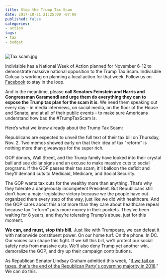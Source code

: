 ```yaml
---
title: Stop the Trump Tax Scam
date: 2017-10-31 21:25:00 -07:00
published: false
categories:
- action
tags:
- tax
- budget
---
```


![Tax scam.jpg](/uploads/Tax%20scam.jpg)

Indivisible has a National Week of Action planned for November 6-12 to demonstrate massive national opposition to the Trump Tax Scam. Indivisible Colusa is working on planning a local action for that week. Follow us on [Facebook](https://www.facebook.com/IndivisibleColusa/) to stay in the loop. 

And in the meantime, please **call Senators Feinstein and Harris and Congressman Garamendi and urge them do everything they can to expose the Trump tax plan for the scam it is**. We need them speaking out every day - in media interviews, on social media, on the floor of the House and Senate, and at all of their public events - to make sure Americans understand how bad the #TrumpTaxScam is.


Here’s what we know already about the Trump Tax Scam:

Republicans are expected to unveil the full text of their tax bill on Thursday, Nov. 2. Two memos showed early on that their idea of tax "reform” is nothing more than giveaways for the super rich.

GOP donors, Wall Street, and the Trump family have looked into their crystal ball and see dollar signs and an excuse to make massive cuts to social programs. If the GOP passes their tax scam, it’ll balloon the deficit and they’ll demand cuts to Medicaid, Medicare, and Social Security.

The GOP wants tax cuts for the wealthy more than anything. That’s why they tolerate a dangerously incompetent President. But Republicans still don’t have a major legislative victory because we the people have out-organized them every step of the way, just like we did with healthcare. And the GOP cares about this a lot more than they care about healthcare repeal because tax “reform” puts more money in their pockets. They’ve been waiting for 8 years, and they’re tolerating Trump’s abuse, just for this moment.

**We can, and must, stop this bill.** Just like with Trumpcare, we can defeat it with nationwide constituent power. On our home turf. On the phone. In DC. Our voices can shape this fight. If we kill this bill, we’ll protect our social safety nets from massive cuts. We'll also deny Trump yet another win, demoralize the GOP, and dry up their campaign contributions.

As Republican Senator Lindsay Graham admitted this week, "[if we fail on taxes, that's the end of the Republican Party's governing majority in 2018](http://www.cnn.com/2017/10/27/politics/kfile-lindsey-graham-tax-reform/index.html)." We can do this.
